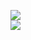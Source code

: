 [![](https://img.shields.io/badge/Made%20With-Github%20Spray-lightgrey.svg?style=for-the-badge&logo=github)](https://github.com/Annihil/github-spray#17649)  
[![](https://i.imgur.com/2DrTn0Z.gif)](https://github.com/Annihil/github-spray)